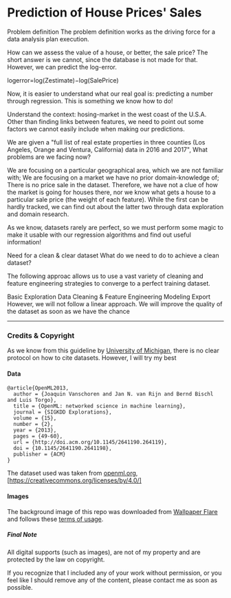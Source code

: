 # Prediction of House Prices' Sales

Problem definition
The problem definition works as the driving force for a data analysis plan execution.

How can we assess the value of a house, or better, the sale price? The short answer is we cannot, since the database is not made for that. However, we can predict the log-error.

logerror=log(Zestimate)−log(SalePrice) 

Now, it is easier to understand what our real goal is: predicting a number through regression. This is something we know how to do!

Understand the context: hosing-market in the west coast of the U.S.A.
Other than finding links between features, we need to point out some factors we cannot easily include when making our predictions.

We are given a "full list of real estate properties in three counties (Los Angeles, Orange and Ventura, California) data in 2016 and 2017", What problems are we facing now?

We are focusing on a particular geographical area, which we are not familiar with;
We are focusing on a market we have no prior domain-knowledge of;
There is no price sale in the dataset.
Therefore, we have not a clue of how the market is going for houses there, nor we know what gets a house to a particular sale price (the weight of each feature). While the first can be hardly tracked, we can find out about the latter two through data exploration and domain research.

As we know, datasets rarely are perfect, so we must perform some magic to make it usable with our regression algorithms and find out useful information!

Need for a clean & clear dataset
What do we need to do to achieve a clean dataset?

The following approac allows us to use a vast variety of cleaning and feature engineering strategies to converge to a perfect training dataset.

Basic Exploration
Data Cleaning & Feature Engineering
Modeling
Export
However, we will not follow a linear approach. We will improve the quality of the dataset as soon as we have the chance

---

### Credits & Copyright
As we know from this guideline by [University of Michigan](https://guides.lib.umich.edu/c.php?g=282964&p=3285995), 
there is no clear protocol on how to cite datasets. However, I will try my best 

#### Data

    @article{OpenML2013,
      author = {Joaquin Vanschoren and Jan N. van Rijn and Bernd Bischl and Luis Torgo},
      title = {OpenML: networked science in machine learning},
      journal = {SIGKDD Explorations},
      volume = {15},
      number = {2},
      year = {2013},
      pages = {49-60},
      url = {http://doi.acm.org/10.1145/2641190.264119},
      doi = {10.1145/2641190.2641198},
      publisher = {ACM}
    }



The dataset used was taken from [openml.org](https://www.openml.org/),  [https://creativecommons.org/licenses/by/4.0/]


#### Images
The background image of this repo was downloaded from [Wallpaper Flare](https://www.wallpaperflare.com/reflection-hallstattersee-alps-tourism-bad-goisern-town-wallpaper-tgifx/download/1280x640)
and follows these [terms of usage](https://www.wallpaperflare.com/terms-of-use).

##### Final Note
All digital supports (such as images), are not of my property and are protected by the law on copyright.

If you recognize that I included any of your work without permission, or you feel like I should remove any of the
content, please contact me as soon as possible.
